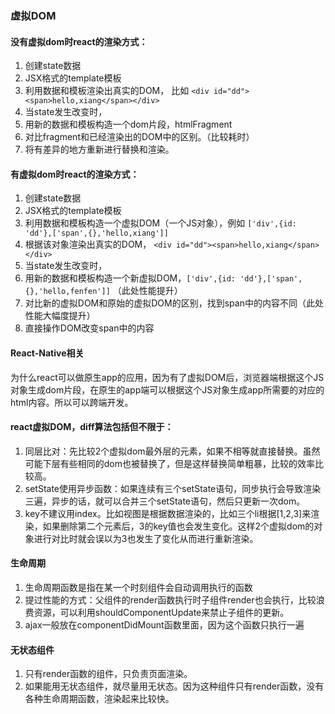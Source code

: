 ### 虚拟DOM
#### 没有虚拟dom时react的渲染方式： 
1. 创建state数据
2. JSX格式的template模板
3. 利用数据和模板渲染出真实的DOM，
    比如 `<div id="dd"><span>hello,xiang</span></div>`
4. 当state发生改变时，
5. 用新的数据和模板构造一个dom片段，htmlFragment
5. 对比fragment和已经渲染出的DOM中的区别。（比较耗时）
6. 将有差异的地方重新进行替换和渲染。
#### 有虚拟dom时react的渲染方式： 
1. 创建state数据
2. JSX格式的template模板
3. 利用数据和模板构造一个虚拟DOM（一个JS对象），例如 `['div',{id: 'dd'},['span',{},'hello,xiang']]`
4. 根据该对象渲染出真实的DOM，
     `<div id="dd"><span>hello,xiang</span></div>`
4. 当state发生改变时，
5. 用新的数据和模板构造一个新虚拟DOM，`['div',{id: 'dd'},['span',{},'hello,fenfen']]` （此处性能提升）
5. 对比新的虚拟DOM和原始的虚拟DOM的区别，找到span中的内容不同（此处性能大幅度提升）
6. 直接操作DOM改变span中的内容
#### React-Native相关
为什么react可以做原生app的应用，因为有了虚拟DOM后，浏览器端根据这个JS对象生成dom片段，在原生的app端可以根据这个JS对象生成app所需要的对应的html内容。所以可以跨端开发。
#### react虚拟DOM，diff算法包括但不限于：
1. 同层比对：先比较2个虚拟dom最外层的元素，如果不相等就直接替换。虽然可能下层有些相同的dom也被替换了，但是这样替换简单粗暴，比较的效率比较高。
2. setState使用异步函数：如果连续有三个setState语句，同步执行会导致渲染三遍，异步的话，就可以合并三个setState语句，然后只更新一次dom。
3. key不建议用index。比如视图是根据数据渲染的，比如三个li根据[1,2,3]来渲染，如果删除第二个元素后，3的key值也会发生变化。这样2个虚拟dom的对象进行对比时就会误以为3也发生了变化从而进行重新渲染。

#### 生命周期
1. 生命周期函数是指在某一个时刻组件会自动调用执行的函数
2. 提过性能的方式：父组件的render函数执行时子组件render也会执行，比较浪费资源，可以利用shouldComponentUpdate来禁止子组件的更新。
3. ajax一般放在componentDidMount函数里面，因为这个函数只执行一遍

#### 无状态组件
1. 只有render函数的组件，只负责页面渲染。
2. 如果能用无状态组件，就尽量用无状态。因为这种组件只有render函数，没有各种生命周期函数，渲染起来比较快。
